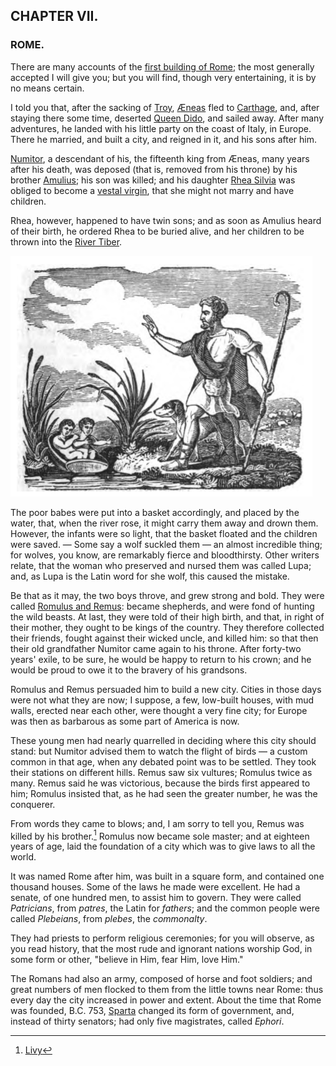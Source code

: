 ## CHAPTER VII.

### ROME.

There are many accounts of the [first building of Rome](https://en.wikipedia.org/wiki/Founding_of_Rome); the most generally accepted I will give you; but you will find, though very entertaining, it is by no means certain.

I told you that, after the sacking of [Troy](https://en.wikipedia.org/wiki/Troy), [Æneas](https://en.wikipedia.org/wiki/Aeneas) fled to [Carthage](https://en.wikipedia.org/wiki/Carthage), and, after staying there some time, deserted [Queen Dido](https://en.wikipedia.org/wiki/Dido), and sailed away. After many adventures, he landed with his little party on the coast of Italy, in Europe. There he married, and built a city, and reigned in it, and his sons after him.

[Numitor](https://en.wikipedia.org/wiki/Numitor), a descendant of his, the fifteenth king from Æneas, many years after his death, was deposed (that is, removed from his throne) by his brother [Amulius](https://en.wikipedia.org/wiki/Amulius); his son was killed; and his daughter [Rhea Silvia](https://en.wikipedia.org/wiki/Rhea_Silvia) was obliged to become a [vestal virgin](https://en.wikipedia.org/wiki/Vestal_Virgin), that she might not marry and have children.

Rhea, however, happened to have twin sons; and as soon as Amulius heard of their birth, he ordered Rhea to be buried alive, and her children to be thrown into the [River Tiber](https://en.wikipedia.org/wiki/Tiber).

![Romulus and Remus in a basket along the bank of the River Tiber. Amulius is standing nearby with a dog, ordering them off.](./illustration-page-031.png)

The poor babes were put into a basket accordingly, and placed by the water, that, when the river rose, it might carry them away and drown them. However, the infants were so light, that the basket floated and the children were saved. — Some say a wolf suckled them — an almost incredible thing; for wolves, you know, are remarkably fierce and bloodthirsty. Other writers relate, that the woman who preserved and nursed them was called Lupa; and, as Lupa is the Latin word for she wolf, this caused the mistake.

Be that as it may, the two boys throve, and grew strong and bold. They were called [Romulus and Remus](https://en.wikipedia.org/wiki/Romulus_and_Remus): became shepherds, and were fond of hunting the wild beasts. At last, they were told of their high birth, and that, in right of their mother, they ought to be kings of the country. They therefore collected their friends, fought against their wicked uncle, and killed him: so that then their old grandfather Numitor came again to his throne. After forty-two years' exile, to be sure, he would be happy to return to his crown; and he would be proud to owe it to the bravery of his grandsons.

Romulus and Remus persuaded him to build a new city. Cities in those days were not what they are now; I suppose, a few, low-built houses, with mud walls, erected near each other, were thought a very fine city; for Europe was then as barbarous as some part of America is now.

These young men had nearly quarrelled in deciding where this city should stand: but Numitor advised them to watch the flight of birds — a custom common in that age, when any debated point was to be settled. They took their stations on different hills. Remus saw six vultures; Romulus twice as many. Remus said he was victorious, because the birds first appeared to him; Romulus insisted that, as he had seen the greater number, he was the conquerer.

From words they came to blows; and, I am sorry to tell you, Remus was killed by his brother.[^1] Romulus now became sole master; and at eighteen years of age, laid the foundation of a city which was to give laws to all the world.
[^1]: [Livy](https://en.wikipedia.org/wiki/Livy)

It was named Rome after him, was built in a square form, and contained one thousand houses. Some of the laws he made were excellent. He had a senate, of one hundred men, to assist him to govern. They were called *Patricians*, from *patres*, the Latin for *fathers*; and the common people were called *Plebeians*, from *plebes*, the *commonalty*.

They had priests to perform religious ceremonies; for you will observe, as you read history, that the most rude and ignorant nations worship God, in some form or other, "believe in Him, fear Him, love Him."

The Romans had also an army, composed of horse and foot soldiers; and great numbers of men flocked to them from the little towns near Rome: thus every day the city increased in power and extent. About the time that Rome was founded, B.C. 753, [Sparta](https://en.wikipedia.org/wiki/Sparta) changed its form of government, and, instead of thirty senators; had only five magistrates, called *Ephori*.